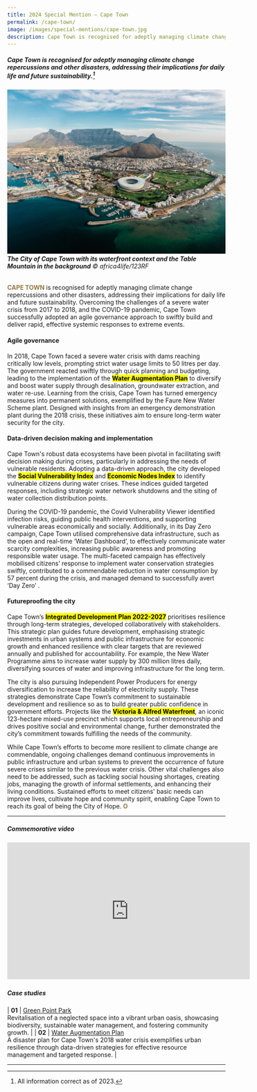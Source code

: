 ```yaml
---
title: 2024 Special Mention — Cape Town
permalink: /cape-town/
image: /images/special-mentions/cape-town.jpg
description: Cape Town is recognised for adeptly managing climate change repercussions and other disasters, addressing their implications for daily life and future sustainability. 
---
```


##### Cape Town is recognised for adeptly managing climate change repercussions and other disasters, addressing their implications for daily life and future sustainability.[^1]

###### ![The City of Cape Town](/images/special-mentions/cape-town.jpg)**The City of Cape Town with its waterfront context and the Table Mountain in the background** © africa4life/123RF

<b><font color="#967942">CAPE TOWN</font></b> is recognised for adeptly managing climate change repercussions and other disasters, addressing their implications for daily life and future sustainability. Overcoming the challenges of a severe water crisis from 2017 to 2018, and the COVID-19 pandemic, Cape Town successfully adopted an agile governance approach to swiftly build and deliver rapid, effective systemic responses to extreme events.  

#### **Agile governance** 

In 2018, Cape Town faced a severe water crisis with dams reaching critically low levels, prompting strict water usage limits to 50 litres per day. The government reacted swiftly through quick planning and budgeting, leading to the implementation of the **<mark>Water Augmentation Plan</mark>** to diversify and boost water supply through desalination, groundwater extraction, and water re-use. Learning from the crisis, Cape Town has turned emergency measures into permanent solutions, exemplified by the Faure New Water Scheme plant. Designed with insights from an emergency demonstration plant during the 2018 crisis, these initiatives aim to ensure long-term water security for the city. 

#### **Data-driven decision making and implementation**

Cape Town's robust data ecosystems have been pivotal in facilitating swift decision making during crises, particularly in addressing the needs of vulnerable residents. Adopting a data-driven approach, the city developed the **<mark>Social Vulnerability Index</mark>** and **<mark>Economic Nodes Index</mark>** to identify vulnerable citizens during water crises. These indices guided targeted responses, including strategic water network shutdowns and the siting of water collection distribution points. 

During the COVID-19 pandemic, the Covid Vulnerability Viewer identified infection risks, guiding public health interventions, and supporting vulnerable areas economically and socially. Additionally, in its Day Zero campaign, Cape Town utilised comprehensive data infrastructure, such as the open and real-time ‘Water Dashboard’, to effectively communicate water scarcity complexities, increasing public awareness and promoting responsible water usage. The multi-faceted campaign has effectively mobilised citizens’ response to implement water conservation strategies swiftly, contributed to a commendable reduction in water consumption by 57 percent during the crisis, and managed demand to successfully avert ‘Day Zero’ .  

#### **Futureproofing the city**

Cape Town’s **<mark>Integrated Development Plan 2022-2027</mark>** prioritises resilience through long-term strategies, developed collaboratively with stakeholders. This strategic plan guides future development, emphasising strategic investments in urban systems and public infrastructure for economic growth and enhanced resilience with clear targets that are reviewed annually and published for accountability. For example, the New Water Programme aims to increase water supply by 300 million litres daily, diversifying sources of water and improving infrastructure for the long term. 

The city is also pursuing Independent Power Producers for energy diversification to increase the reliability of electricity supply. These strategies demonstrate Cape Town’s commitment to sustainable development and resilience so as to build greater public confidence in government efforts. Projects like the **<mark>Victoria & Alfred Waterfront</mark>**, an iconic 123-hectare mixed-use precinct which supports local entrepreneurship and drives positive social and environmental change, further demonstrated the city’s commitment towards fulfilling the needs of the community. 

While Cape Town’s efforts to become more resilient to climate change are commendable, ongoing challenges demand continuous improvements in public infrastructure and urban systems to prevent the occurrence of future severe crises similar to the previous water crisis. Other vital challenges also need to be addressed, such as tackling social housing shortages, creating jobs, managing the growth of informal settlements, and enhancing their living conditions. Sustained efforts to meet citizens' basic needs can improve lives, cultivate hope and community spirit, enabling Cape Town to reach its goal of being the City of Hope. **<font color="#967942">O</font>** 

---

##### **Commemorative video**

<div class="bp-youtube">

<iframe width="560" height="315" src="https://www.youtube.com/embed/r9vtagJxb6g" title="YouTube video player" frameborder="0" allow="accelerometer; autoplay; clipboard-write; encrypted-media; gyroscope; picture-in-picture" allowfullscreen></iframe>

</div>

##### **Case studies** 

| **01** | [Green Point Park](/case-studies/green-point-park/) <br> Revitalisation of a neglected space into a vibrant urban oasis, showcasing biodiversity, sustainable water management, and fostering community growth. |
| **02** | [Water Augmentation Plan](/case-studies/water-augmentation-plan/) <br> A disaster plan for Cape Town's 2018 water crisis exemplifies urban resilience through data-driven strategies for effective resource management and targeted response. |

---

[^1]: All information correct as of 2023.
